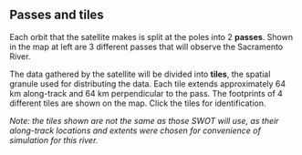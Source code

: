 ## Passes and tiles

Each orbit that the satellite makes is split at the poles into 2 **passes**. Shown in the map at left are 3 different passes that will observe the Sacramento River. 

The data gathered by the satellite will be divided into **tiles**, the spatial granule used for distributing the data. Each tile extends approximately 64 km along-track and 64 km perpendicular to the pass. The footprints of 4 different tiles are shown on the map. Click the tiles for identification.  

*Note: the tiles shown are not the same as those SWOT will use, as their along-track locations and extents were chosen for convenience of simulation for this river.*